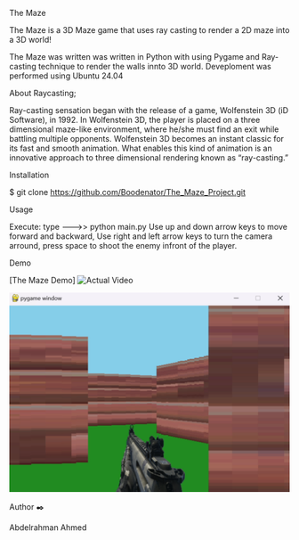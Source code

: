 The Maze

The Maze is a 3D Maze game that uses ray casting to render a 2D maze into a 3D world!

The Maze was written was written in Python with using Pygame and Ray-casting technique to render the walls innto 3D world. Deveploment was performed using Ubuntu 24.04

About Raycasting;

Ray-casting sensation began with the release of a game, Wolfenstein 3D (iD Software), in 1992. In Wolfenstein 3D, the player is placed on a three dimensional maze-like environment, where he/she must find an exit while battling multiple opponents. Wolfenstein 3D becomes an instant classic for its fast and smooth animation. What enables this kind of animation is an innovative approach to three dimensional rendering known as “ray-casting.”

Installation

$ git clone https://github.com/Boodenator/The_Maze_Project.git

Usage

Execute: type --->> python main.py
Use up and down arrow keys to move forward and backward,
Use right and left arrow keys to turn the camera arround,
press space to shoot the enemy infront of the player.

Demo

[The Maze Demo]
![Actual Video](https://youtu.be/QM02QK6feBo)


![Actual-screenshot](./imgs/Screenshot.png)

Author ✒️

Abdelrahman Ahmed


